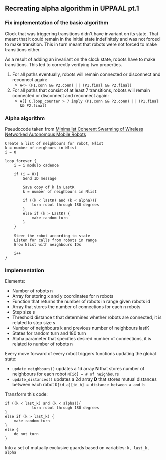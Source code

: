 ## Recreating alpha algorithm in UPPAAL pt.1

### Fix implementation of the basic algorithm
Clock that was triggering transitions didn't have invariant on its state. That meant that it could remain in the initial state indefinitely and was not forced to make transition. This in turn meant that robots were not forced to make transitions either.

As a result of adding an invariant on the clock state, robots have to make transitions. This led to correctly verifying two properties. 
1.  For all paths eventually, robots will remain connected or disconnect and reconnect again: 
	- `A<> (P1.conn && P2.conn) || (P1.final && P2.final)`
2. For all paths that consist of at least 7 transitions, robots will remain connected or disconnect and reconnect again:
	- `A[] C.loop_counter > 7 imply (P1.conn && P2.conn) || (P1.final && P2.final)`

### Alpha algorithm
Pseudocode taken from [Minimalist Coherent Swarming of Wireless Networked Autonomous Mobile Robots](../Papers/Minimalist%20Coherent%20Swarming%20of%20Wireless%20Networked%20Autonomous%20Mobile%20Robots.pdf)
```
Create a list of neighbours for robot, Nlist
k = number of neighours in Nlist
i = 0

loop forever {
	i = i modulo cadence

	if (i = 0){
		Send ID message

		Save copy of k in LastK
		k = number of neighbours in Nlist

		if ((k < lastK) and (k < alpha)){
			turn robot through 180 degrees
		}
		else if (k > LastK) {
			make random turn
		}
	}

	Steer the robot according to state
	Listen for calls from robots in range
	Grow Nlist with neighbours IDs

	i++
}
```

### Implementation
Elements:
- Number of robots n
- Array for storing x and y coordinates for n robots
- Function that returns the number of robots in range given robots id
- Array that stores the number of connections for each n robots
- Step size s 
- Threshold distance t that determines whether robots are connected, it is related to step size s
- Number of neighbours k and previous number of neighbours lastK
- States for random turn and 180 turn 
- Alpha parameter that specifies desired number of connections, it is related to number of robots n

Every move forward of every robot triggers functions updating the global state:
- `update_neighbours()` updates a 1d array **N** that stores number of neighbours for each robot `N[id] = # of neighbours`
- `update_distances()` updates a 2d array **D** that stores mutual distances between each robot `D[id_a][id_b] = distance between a and b`

Transform this code:
```
if ((k < last_k) and (k < alpha)){
			turn robot through 180 degrees
}
else if (k > last_k) {
	make random turn
}
else {
	do not turn
}
```

Into a set of mutually exclusive guards based on variables: `k, last_k, alpha`